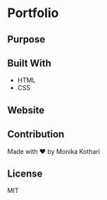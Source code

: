 # Portfolio

## Purpose


## Built With
* HTML
* CSS

## Website


## Contribution
Made with ❤️ by Monika Kothari

## License
MIT
